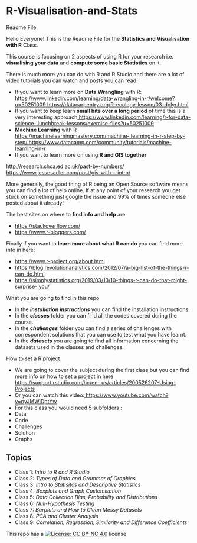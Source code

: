 # R-Visualisation-and-Stats
Readme File 

Hello Everyone! This is the Readme File for the **Statistics and Visualisation with R** Class. 

This course is focusing on 2 aspects of using R for your research i.e. **visualising your data** and **compute some basic Statistics** on it. 

There is much more you can do with R and R Studio and there are a lot of video tutorials you can watch and posts you can read: 

- If you want to learn more on **Data Wrangling** with R: [https://www.linkedin.com/learning/data-wrangling-in-r/welcome?u=50251009 ](https://www.linkedin.com/learning/data-wrangling-in-r/welcome?u=50251009)[https://datacarpentry.org/R-ecology-lesson/03-dplyr.html ](https://datacarpentry.org/R-ecology-lesson/03-dplyr.html)
- If you want to keep learn **small bits over a long period** of time this is a very interesting approach[ https://www.linkedin.com/learning/r-for-data-science- lunchbreak-lessons/exercise-files?u=50251009 ](https://www.linkedin.com/learning/r-for-data-science-lunchbreak-lessons/exercise-files?u=50251009)
- **Machine Learning** with R[ https://machinelearningmastery.com/machine- learning-in-r-step-by-step/ ](https://machinelearningmastery.com/machine-learning-in-r-step-by-step/)[https://www.datacamp.com/community/tutorials/machine-learning-in-r ](https://www.datacamp.com/community/tutorials/machine-learning-in-r)
- If you want to learn more on using **R and GIS together**  

[http://research.shca.ed.ac.uk/past-by-numbers/ ](http://research.shca.ed.ac.uk/past-by-numbers/)[https://www.jessesadler.com/post/gis-with-r-intro/ ](https://www.jessesadler.com/post/gis-with-r-intro/)
 

More generally, the good thing of R being an Open Source software means you can find  a lot of help online. If at any point of your research you get stuck on something just google the issue and 99% of times someone else posted about it already! 

The best sites on where to **find info and help** are: 

- [https://stackoverflow.com/ ](https://stackoverflow.com/)
- [https://www.r-bloggers.com/ ](https://www.r-bloggers.com/)

Finally if you want to **learn more about what R can do** you can find more info in here: 

- [https://www.r-project.org/about.html ](https://www.r-project.org/about.html)
- [https://blog.revolutionanalytics.com/2012/07/a-big-list-of-the-things-r-can-do.html ](https://blog.revolutionanalytics.com/2012/07/a-big-list-of-the-things-r-can-do.html)
- [https://simplystatistics.org/2019/03/13/10-things-r-can-do-that-might-surprise- you/ ](https://simplystatistics.org/2019/03/13/10-things-r-can-do-that-might-surprise-you/)

What you are going to find in this repo

- In  the  ***installation  instructions***  you  can  find  the  installation instructions.  
- In the ***classes*** folder you can find all the codes covered during the course. 
- In  the  ***challenges***  folder  you  can  find a series of challenges with correspondent solutions that you can use to test what you have learnt. 
- In the ***datasets*** you are going to find all information concerning the datasets used in the classes and challenges. 


How to set a R project  

- We are going to cover the subject during the first class but you can find more info on how to set a project in here[ https://support.rstudio.com/hc/en- us/articles/200526207-Using-Projects ](https://support.rstudio.com/hc/en-us/articles/200526207-Using-Projects)
- Or you can watch this video:[ https://www.youtube.com/watch?v=pyJMWlDptYw ](https://www.youtube.com/watch?v=pyJMWlDptYw)
- For this class you would need 5 subfolders : 
- Data 
- Code 
- Challenges 
- Solution  
- Graphs  

## **Topics**
- Class 1: *Intro to R and R Studio*
- Class 2: *Types of Data and Grammar of Graphics*
- Class 3: *Intro to Statisitcs and Descriptive Statistics*
- Class 4: *Boxplots and Graph Customisation*
- Class 5: *Data Collection Bias, Probability and Distributions*
- Class 6: *Null-Hypothesis Testing*
- Class 7: *Barplots and How to Clean Messy Datasets*
- Class 8: *PCA and Cluster Analysis*
- Class 9: *Correlation, Regression, Similarity and Difference Coefficients*



This repo has a [![License: CC BY-NC 4.0](https://licensebuttons.net/l/by-nc/4.0/80x15.png)](https://creativecommons.org/licenses/by-nc/4.0/) license
